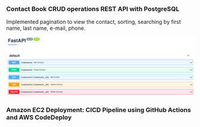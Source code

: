 ### Contact Book CRUD operations REST API with PostgreSQL

Implemented pagination to view the contact, sorting, searching by first name, last name, e-mail, phone.

![API](./docs/api.png)

### Amazon EC2 Deployment: CICD Pipeline using GitHub Actions and AWS CodeDeploy
